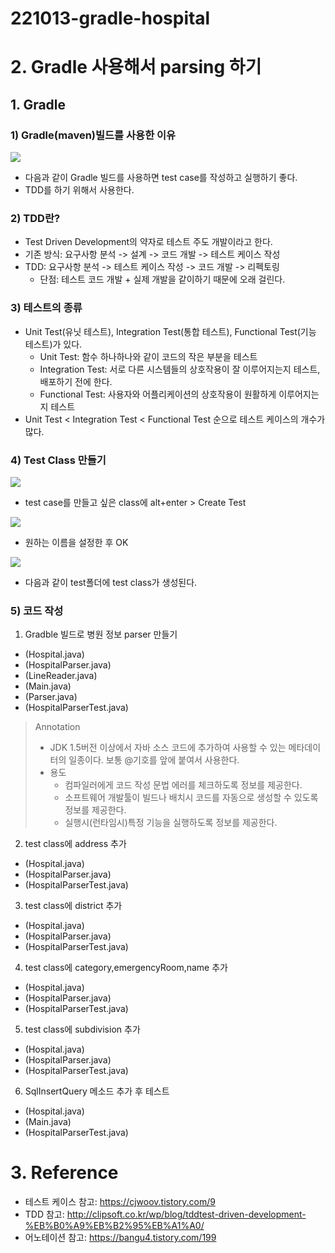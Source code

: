 # 221013-gradle-hospital

# 2. Gradle 사용해서 parsing 하기
## 1. Gradle
### 1) Gradle(maven)빌드를 사용한 이유
![](https://velog.velcdn.com/images/lyj1023/post/462dbe42-f6a7-44e4-b549-2d3819336c1c/image.png)
- 다음과 같이 Gradle 빌드를 사용하면 test case를 작성하고 실행하기 좋다.
- TDD를 하기 위해서 사용한다.

### 2) TDD란?
- Test Driven Development의 약자로 테스트 주도 개발이라고 한다.
- 기존 방식: 요구사항 분석 -> 설계 -> 코드 개발 -> 테스트 케이스 작성
- TDD: 요구사항 분석 -> 테스트 케이스 작성 -> 코드 개발 -> 리펙토링
	- 단점: 테스트 코드 개발 + 실제 개발을 같이하기 때문에 오래 걸린다.

### 3) 테스트의 종류
- Unit Test(유닛 테스트), Integration Test(통합 테스트), Functional Test(기능 테스트)가 있다.
	- Unit Test: 함수 하나하나와 같이 코드의 작은 부분을 테스트
    - Integration Test: 서로 다른 시스템들의 상호작용이 잘 이루어지는지 테스트, 배포하기 전에 한다.
    - Functional Test: 사용자와 어플리케이션의 상호작용이 원활하게 이루어지는지 테스트
- Unit Test < Integration Test < Functional Test 순으로 테스트 케이스의 개수가 많다.

### 4) Test Class 만들기
![](https://velog.velcdn.com/images/lyj1023/post/9a4665b0-74b3-4633-9a5f-5b32d03f0fb7/image.png)
- test case를 만들고 싶은 class에 alt+enter > Create Test

![](https://velog.velcdn.com/images/lyj1023/post/6be49082-3f06-42e0-b80a-a07ec474fd3d/image.png)
- 원하는 이름을 설정한 후 OK

![](https://velog.velcdn.com/images/lyj1023/post/f708edee-ba09-4fce-9393-00f61d446b9b/image.png)
- 다음과 같이 test폴더에 test class가 생성된다.

### 5) 코드 작성
 1) Gradble 빌드로 병원 정보 parser 만들기

- (Hospital.java)
- (HospitalParser.java)
- (LineReader.java)
- (Main.java)
- (Parser.java)
- (HospitalParserTest.java)

>Annotation
> - JDK 1.5버전 이상에서 자바 소스 코드에 추가하여 사용할 수 있는 메타데이터의 일종이다. 보통 @기호를 앞에 붙여서 사용한다.
> - 용도
>	  - 컴파일러에게 코드 작성 문법 에러를 체크하도록 정보를 제공한다.
>   - 소프트웨어 개발툴이 빌드나 배치시 코드를 자동으로 생성할 수 있도록 정보를 제공한다.
>   - 실행시(런타임시)특정 기능을 실행하도록 정보를 제공한다.


 2) test class에 address 추가

- (Hospital.java)
- (HospitalParser.java)
- (HospitalParserTest.java)

3) test class에 district 추가

- (Hospital.java)
- (HospitalParser.java)
- (HospitalParserTest.java)

4) test class에 category,emergencyRoom,name 추가

- (Hospital.java)
- (HospitalParser.java)
- (HospitalParserTest.java)

5) test class에 subdivision 추가

- (Hospital.java)
- (HospitalParser.java)
- (HospitalParserTest.java)

6) SqlInsertQuery 메소드 추가 후 테스트

- (Hospital.java)
- (Main.java)
- (HospitalParserTest.java)

# 3. Reference
- 테스트 케이스 참고: https://cjwoov.tistory.com/9
- TDD 참고: http://clipsoft.co.kr/wp/blog/tddtest-driven-development-%EB%B0%A9%EB%B2%95%EB%A1%A0/
- 어노테이션 참고: https://bangu4.tistory.com/199
